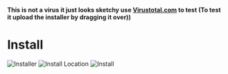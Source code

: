 **This is not a virus it just looks sketchy use [Virustotal.com](https://www.virustotal.com/gui/home/upload) to test (To test it upload the installer by dragging it over))**

# Install
![Installer](https://media.discordapp.net/attachments/707881438841929779/707881679506767963/mfQcM7r.png)
![Install Location](https://media.discordapp.net/attachments/707881438841929779/707881694132174919/ufJmVHs.png)
![Install](https://media.discordapp.net/attachments/707881438841929779/707881737178579015/LJErOSB.png)
